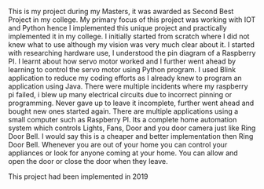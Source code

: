 This is my project during my Masters, it was awarded as Second Best Project in my college.
My primary focus of this project was working with IOT and Python hence I implemented this unique project and practically implemented it in my college.
I initially started from scratch where I did not knew what to use although my vision was very much clear about it.
I started with researching hardware use, I understood the pin diagram of a Raspberry PI.
I learnt about how servo motor worked and I further went ahead by learning to control the servo motor using Python program.
I used Blink application to reduce my coding efforts as I already knew to program an application using Java.
There were multiple incidents where my raspberry pi failed, i blew up many electrical circuits due to incorrect pinning or programming.
Never gave up to leave it incomplete, further went ahead and bought new ones started again.
There are multiple applications using a small computer such as Raspberry PI.
Its a complete home automation system which controls Lights, Fans, Door and you door camera just like Ring Door Bell.
I would say this is a cheaper and better implementation then Ring Door Bell.
Whenever you are out of your home you can control your appliances or look for anyone coming at your home.
You can allow and open the door or close the door when they leave.

This project had been implemented in 2019 
